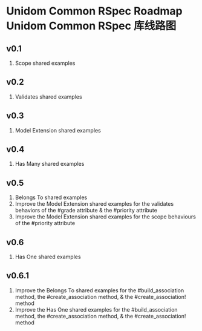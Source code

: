 # Unidom Common RSpec Roadmap Unidom Common RSpec 库线路图

## v0.1
1. Scope shared examples

## v0.2
1. Validates shared examples

## v0.3
1. Model Extension shared examples

## v0.4
1. Has Many shared examples

## v0.5
1. Belongs To shared examples
2. Improve the Model Extension shared examples for the validates behaviors of the #grade attribute & the #priority attribute
3. Improve the Model Extension shared examples for the scope behaviours of the #priority attribute

## v0.6
1. Has One shared examples

## v0.6.1
1. Improve the Belongs To shared examples for the #build_association method, the #create_association method, & the #create_association! method
2. Improve the Has One shared examples for the #build_association method, the #create_association method, & the #create_association! method
